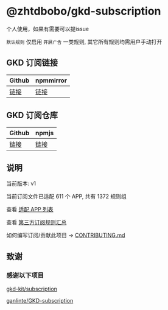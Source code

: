 # @zhtdbobo/gkd-subscription

个人使用，如果有需要可以提issue

`默认规则` 仅启用 `开屏广告` 一类规则, 其它所有规则均需用户手动打开

## GKD 订阅链接

| Github                                                       | npmmirror                                                    |
| ------------------------------------------------------------ | ------------------------------------------------------------ |
| [链接](https://raw.githubusercontent.com/zhtdbobo/gkd-subscription/main/dist/zhtdbobo_gkd.json5) | [链接](https://registry.npmmirror.com/@zhtdbobo/gkd-subscription/latest/files) |

## GKD 订阅仓库

| Github                                               | npmjs                                                        |
| ---------------------------------------------------- | ------------------------------------------------------------ |
| [链接](https://github.com/zhtdbobo/gkd-subscription) | [链接](https://www.npmjs.com/package/@zhtdbobo/gkd-subscription) |

## 说明

当前版本: v1

当前订阅文件已适配 611 个 APP, 共有 1372 规则组

查看 [适配 APP 列表](https://github.com/ganlinte/GKD-subscription/blob/main/AppList.md)

查看 [第三方订阅规则汇总](https://github.com/Adpro-Team/GKD_THS_List)

如何编写订阅/贡献此项目 -> [CONTRIBUTING.md](https://github.com/ganlinte/GKD-subscription/blob/main/CONTRIBUTING.md)

## 致谢

### 感谢以下项目

[gkd-kit/subscription](https://github.com/gkd-kit/subscription)

[ganlinte/GKD-subscription](https://github.com/ganlinte/GKD-subscription)
